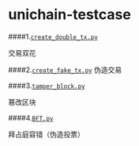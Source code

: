 # unichain-testcase

####1.[`create_double_tx.py`](./create_double_tx.py)

交易双花

####2.[`create_fake_tx.py`](./create_fake_tx.py.py)
伪造交易

####3.[`tamper_block.py`](./tamper_block.py)

篡改区块

####4.[`BFT.py`](./BFT.py)

拜占庭容错（伪造投票）
